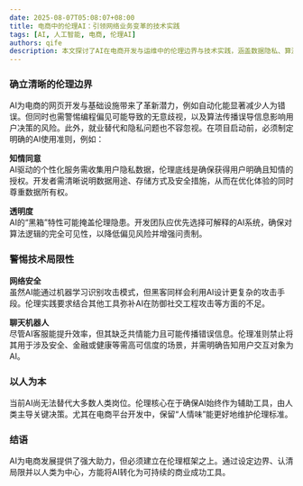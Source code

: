 ```yaml
---
date: 2025-08-07T05:08:07+08:00
title: 电商中的伦理AI：引领网络业务变革的技术实践  
tags: [AI, 人工智能, 电商, 伦理AI]  
authors: qife  
description: 本文探讨了AI在电商开发与运维中的伦理边界与技术实践，涵盖数据隐私、算法透明度、网络安全及人机协作等核心议题，为开发者提供兼顾效率与道德的AI应用指南。  
---  
```


### 确立清晰的伦理边界  
AI为电商的网页开发与基础设施带来了革新潜力，例如自动化能显著减少人为错误。但同时也需警惕编程偏见可能导致的无意歧视，以及算法传播误导信息影响用户决策的风险。此外，就业替代和隐私问题也不容忽视。在项目启动前，必须制定明确的AI使用准则，例如：  

**知情同意**  
AI驱动的个性化服务需收集用户隐私数据，伦理底线是确保获得用户明确且知情的授权。开发者需清晰说明数据用途、存储方式及安全措施，从而在优化体验的同时尊重数据所有权。  

**透明度**  
AI的“黑箱”特性可能掩盖伦理隐患。开发团队应优先选择可解释的AI系统，确保对算法逻辑的完全可见性，以降低偏见风险并增强问责制。  

### 警惕技术局限性  
**网络安全**  
虽然AI能通过机器学习识别攻击模式，但黑客同样会利用AI设计更复杂的攻击手段。伦理实践要求结合其他工具弥补AI在防御社交工程攻击等方面的不足。  

**聊天机器人**  
尽管AI客服能提升效率，但其缺乏共情能力且可能传播错误信息。伦理准则禁止将其用于涉及安全、金融或健康等需高可信度的场景，并需明确告知用户交互对象为AI。  

### 以人为本  
当前AI尚无法替代大多数人类岗位。伦理核心在于确保AI始终作为辅助工具，由人类主导关键决策。尤其在电商平台开发中，保留“人情味”能更好地维护伦理标准。  

### 结语  
AI为电商发展提供了强大助力，但必须建立在伦理框架之上。通过设定边界、认清局限并以人类为中心，方能将AI转化为可持续的商业成功工具。  

